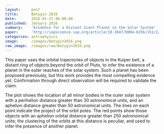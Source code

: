 ```yaml
---
layout:     post
title:      Batygin 2016
date:       2016-01-21 00:00:00
published:  January 2016
summary:    'Evidence for a Distant Giant Planet in the Solar System'
paper:      'http://iopscience.iop.org/article/10.3847/0004-6256/151/2/22/pdf'
categories: astrophysics
image:      /images/Batygin2016.png
raw_image:  /images/raw/Batygin2016.png
---
```


This paper uses the orbital trajectories of objects in the Kuiper belt, a distant ring of objects beyond the orbit of Pluto, to infer the existence of a planet in the outer reaches of the solar system. Such a planet has been proposed previously, but this work provides the most compelling evidence yet. Confirmation through direct observation will be required to validate the claim.

The plot shows the location of all minor bodies in the outer solar system with a perihelion distance greater than 30 astronomical units, and an aphelion distance greater than 50 astronomical units. The lines on each point indicate the project of the orbit poles. The red points show those objects with an aphelion orbital distance greater than 250 astronomical units; the clustering of the orbits at this distance is peculiar, and used to infer the presence of another planet. 
